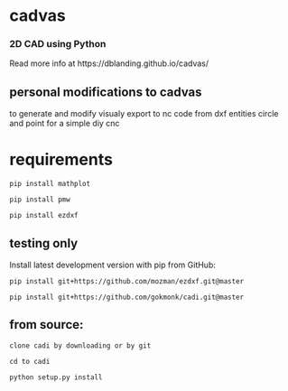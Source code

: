 # cadvas
<h3>2D CAD using Python</h3>
<p>Read more info at https://dblanding.github.io/cadvas/

## personal modifications to cadvas 

to generate and modify visualy 
export to nc code from dxf entities 
circle and point for a simple diy cnc


# requirements

    pip install mathplot

    pip install pmw

    pip install ezdxf

## testing only

Install latest development version with pip from GitHub:

    pip install git+https://github.com/mozman/ezdxf.git@master

    pip install git+https://github.com/gokmonk/cadi.git@master

## from source:

    clone cadi by downloading or by git

    cd to cadi

    python setup.py install

